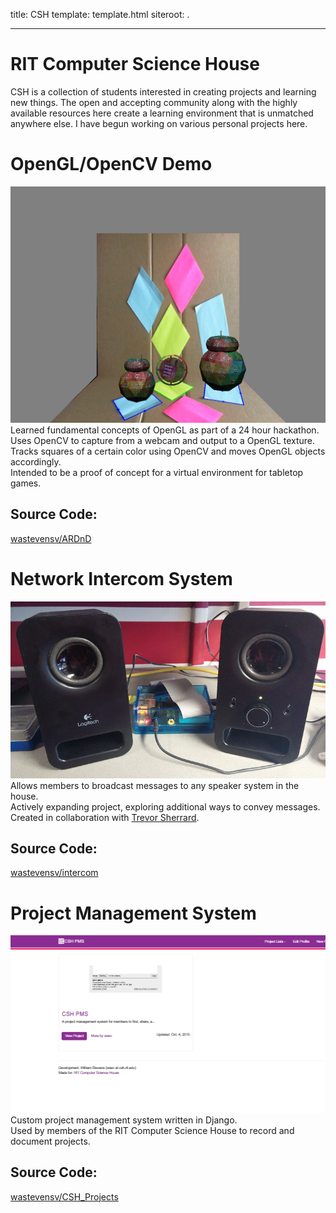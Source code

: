 title: CSH
template: template.html
siteroot: .

---

<div class="card">
<h1>RIT Computer Science House</h1>
<p>CSH is a collection of students interested in creating projects and learning new things. The open and accepting community along with the highly available resources here create a learning environment that is unmatched anywhere else. I have begun working on various personal projects here.</p>
</div>

<div class="card">
    <h1>OpenGL/OpenCV Demo</h1>
    <img src="csh_openglcv.png">
    <div class="entry">   Learned fundamental concepts of OpenGL as part of a 24 hour hackathon.</div>
    <div class="entry">   Uses OpenCV to capture from a webcam and output to a OpenGL texture.</div>
    <div class="entry">   Tracks squares of a certain color using OpenCV and moves OpenGL objects accordingly.</div>
    <div class="entry">   Intended to be a proof of concept for a virtual environment for tabletop games.</div>
    <h2>Source Code:</h2>
    <a target="_blank" href="https://github.com/wastevensv/ARDnD"><i class="fa fa-github"></i>wastevensv/ARDnD</a><br/>
</div>

<div class="card">
    <h1>Network Intercom System</h1>
    <img src="csh_intercom.png">
    <div class="entry">   Allows members to broadcast messages to any speaker system in the house.</div>
    <div class="sub">     Actively expanding project, exploring additional ways to convey messages.</div>
    <div class="entry">   Created in collaboration with <a href="http://trevorsherrard.com/" target="_blank">Trevor Sherrard</a>.</div>
    <h2>Source Code:</h2>
    <a target="_blank" href="https://github.com/wastevensv/intercom"><i class="fa fa-github"></i>wastevensv/intercom</a><br/>
</div>

<div class="card">
    <h1> Project Management System</h1>
    <img src="csh_pms.png">
    <div class="entry">   Custom project management system written in Django.</div>
    <div class="entry">   Used by members of the RIT Computer Science House to record and document projects.</div>
    <h2>Source Code:</h2>
    <a target="_blank" href="https://github.com/wastevensv/CSH_Projects"><i class="fa fa-github"></i>wastevensv/CSH_Projects</a><br/>
</div>
